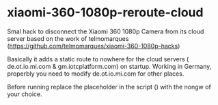 # xiaomi-360-1080p-reroute-cloud
Smal hack to disconnect the Xiaomi 360 1080p Camera from its cloud server based on the work of telmomarques (https://github.com/telmomarques/xiaomi-360-1080p-hacks)

Basically it adds a static route to nowhere for the cloud servers ( de.ot.io.mi.com &  gm.iotcplatform.com) on startup. Working in Germany, properbly you need to modify de.ot.io.mi.com for other places.

Before running replace the placeholder in the script (<nongw>) with the nongw of your choice.
